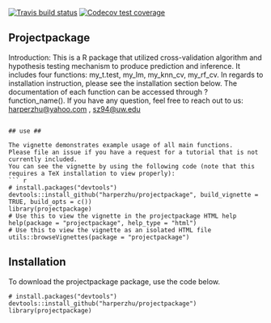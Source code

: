   <!-- badges: start -->
  [![Travis build status](https://travis-ci.com/harperzhu/projectpackage.svg?branch=master)](https://travis-ci.com/harperzhu/projectpackage)
  [![Codecov test coverage](https://codecov.io/gh/harperzhu/projectpackage/branch/master/graph/badge.svg)](https://codecov.io/gh/harperzhu/projectpackage?branch=master)
  <!-- badges: end -->
  
  
  ## Projectpackage ##

Introduction: This is a R package that utilized cross-validation algorithm and hypothesis testing mechanism to produce prediction and inference. It includes four functions: my_t.test, my_lm, my_knn_cv, my_rf_cv. In regards to installation instruction, please see the installation section below. The documentation of each function can be accessed through ?function_name(). If you have any question, feel free to reach out to us: harperzhu@yahoo.com , sz94@uw.edu
```{r eval=FALSE, force = TRUE}

## use ##

The vignette demonstrates example usage of all main functions. 
Please file an issue if you have a request for a tutorial that is not currently included. 
You can see the vignette by using the following code (note that this requires a TeX installation to view properly):
``` r
# install.packages("devtools")
devtools::install_github("harperzhu/projectpackage", build_vignette = TRUE, build_opts = c())
library(projectpackage)
# Use this to view the vignette in the projectpackage HTML help
help(package = "projectpackage", help_type = "html")
# Use this to view the vignette as an isolated HTML file
utils::browseVignettes(package = "projectpackage")
```

## Installation ##

To download the projectpackage package, use the code below.
```{r}
# install.packages("devtools")
devtools::install_github("harperzhu/projectpackage")
library(projectpackage)
```
